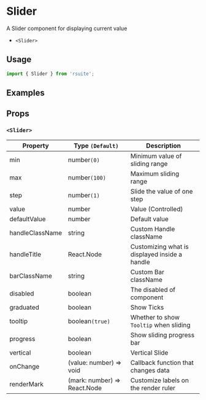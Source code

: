 # Slider

A Slider component for displaying current value

* `<Slider>`

## Usage

```js
import { Slider } from 'rsuite';
```

## Examples

<!--{demo}-->

## Props

### `<Slider>`

| Property        | Type `(Default)`             | Description                                   |
| --------------- | ---------------------------- | --------------------------------------------- |
| min             | number`(0)`                  | Minimum value of sliding range                |
| max             | number`(100)`                | Maximum sliding range                         |
| step            | number`(1)`                  | Slide the value of one step                   |
| value           | number                       | Value (Controlled)                            |
| defaultValue    | number                       | Default value                                 |
| handleClassName | string                       | Custom Handle className                       |
| handleTitle     | React.Node                   | Customizing what is displayed inside a handle |
| barClassName    | string                       | Custom Bar className                          |
| disabled        | boolean                      | The disabled of component                     |
| graduated       | boolean                      | Show Ticks                                    |
| tooltip         | boolean`(true)`              | Whether to show `Tooltip` when sliding        |
| progress        | boolean                      | Show sliding progress bar                     |
| vertical        | boolean                      | Vertical Slide                                |
| onChange        | (value: number) => void      | Callback function that changes data           |
| renderMark      | (mark: number) => React.Node | Customize labels on the render ruler          |
